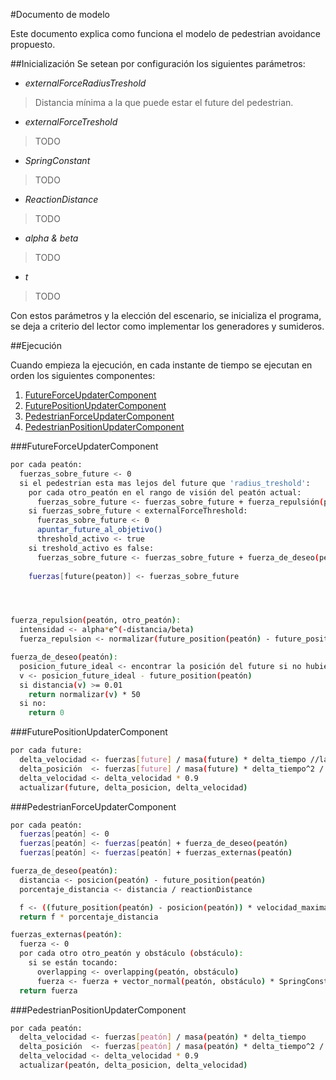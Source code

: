 #Documento de modelo

Este documento explica como funciona el modelo de pedestrian avoidance propuesto.

##Inicialización
Se setean por configuración los siguientes parámetros:

* _externalForceRadiusTreshold_
>Distancia mínima a la que puede estar el future del pedestrian.

* _externalForceTreshold_
>TODO

* _SpringConstant_
>TODO

* _ReactionDistance_
>TODO

* _alpha & beta_
>TODO

* _t_
>TODO


Con estos parámetros y la elección del escenario, se inicializa el programa, se deja a criterio del lector como implementar los generadores y sumideros.

##Ejecución

Cuando empieza la ejecución, en cada instante de tiempo se ejecutan en orden los siguientes componentes:

1. [FutureForceUpdaterComponent](#futureforceupdatercomponent "FutureForceUpdaterComponent")
2. [FuturePositionUpdaterComponent](#futurepositionupdatercomponent "FuturePositionUpdaterComponent")
3. [PedestrianForceUpdaterComponent](#pedestrianforceupdatercomponent "PedestrianForceUpdaterComponent")
4. [PedestrianPositionUpdaterComponent](#pedestrianpositionupdatercomponent "PedestrianPositionUpdaterComponent")

###FutureForceUpdaterComponent
```bash
por cada peatón:
  fuerzas_sobre_future <- 0
  si el pedestrian esta mas lejos del future que 'radius_treshold':
  	por cada otro_peatón en el rango de visión del peatón actual:
  	  fuerzas_sobre_future <- fuerzas_sobre_future + fuerza_repulsión(peatón, otro_peatón)
  	si fuerzas_sobre_future < externalForceThreshold:
      fuerzas_sobre_future <- 0
      apuntar_future_al_objetivo()
      threshold_activo <- true
    si treshold_activo es false:
      fuerzas_sobre_future <- fuerzas_sobre_future + fuerza_de_deseo(peatón)
    
    fuerzas[future(peaton)] <- fuerzas_sobre_future




fuerza_repulsion(peatón, otro_peatón):
  intensidad <- alpha*e^(-distancia/beta)
  fuerza_repulsion <- normalizar(future_position(peatón) - future_position(otro_peatón)) * intensidad

fuerza_de_deseo(peatón):
  posicion_future_ideal <- encontrar la posición del future si no hubiese ningún tipo de fuerzas sobre él
  v <- posicion_future_ideal - future_position(peatón)
  si distancia(v) >= 0.01
    return normalizar(v) * 50
  si no:
    return 0
```
###FuturePositionUpdaterComponent
```bash
por cada future:
  delta_velocidad <- fuerzas[future] / masa(future) * delta_tiempo //la masa del future es siempre 1
  delta_posición  <- fuerzas[future] / masa(future) * delta_tiempo^2 / 2 + delta_velocidad * delta_tiempo
  delta_velocidad <- delta_velocidad * 0.9
  actualizar(future, delta_posicion, delta_velocidad)
```
###PedestrianForceUpdaterComponent
```bash
por cada peatón:
  fuerzas[peatón] <- 0
  fuerzas[peatón] <- fuerzas[peatón] + fuerza_de_deseo(peatón)
  fuerzas[peatón] <- fuerzas[peatón] + fuerzas_externas(peatón)

fuerza_de_deseo(peatón):
  distancia <- posicion(peatón) - future_position(peatón)
  porcentaje_distancia <- distancia / reactionDistance

  f <- ((future_position(peatón) - posicion(peatón)) * velocidad_maxima(peatón) - velocidad(peatón)) * masa(peatón) / TAO
  return f * porcentaje_distancia

fuerzas_externas(peatón):
  fuerza <- 0
  por cada otro otro_peatón y obstáculo (obstáculo):
    si se están tocando:
      overlapping <- overlapping(peatón, obstáculo)
      fuerza <- fuerza + vector_normal(peatón, obstáculo) * SpringConstant * overlapping
  return fuerza
```
###PedestrianPositionUpdaterComponent
```bash
por cada peatón:
  delta_velocidad <- fuerzas[peatón] / masa(peatón) * delta_tiempo
  delta_posición  <- fuerzas[peatón] / masa(peatón) * delta_tiempo^2 / 2 + delta_velocidad * delta_tiempo
  delta_velocidad <- delta_velocidad * 0.9
  actualizar(peatón, delta_posicion, delta_velocidad)
```
